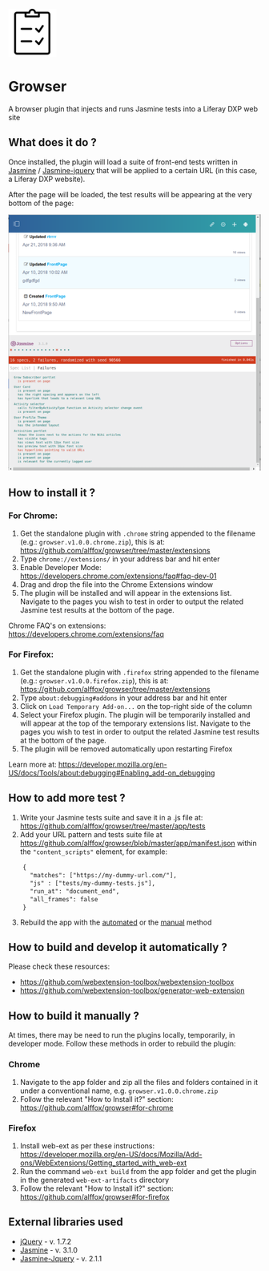 ![A board with passing tests](https://github.com/alffox/growser/blob/master/app/images/icon-96.png)

# Growser

A browser plugin that injects and runs Jasmine tests into a Liferay DXP web site

##  What does it do ?

Once installed, the plugin will load a suite of front-end tests written in [Jasmine](https://jasmine.github.io/) / [Jasmine-jquery](https://github.com/velesin/jasmine-jquery) that will be applied to a certain URL (in this case, a Liferay DXP website).

After the page will be loaded, the test results will be appearing at the very bottom of the page:

![Jasmine tests running on a Liferay DXP page](https://github.com/alffox/grow-theme-user-profile-theme-automated-tests/blob/master/images/preview.png)

## How to install it ?

### For Chrome:

1) Get the standalone plugin with `.chrome` string appended to the filename (e.g.: `growser.v1.0.0.chrome.zip`), this is at: https://github.com/alffox/growser/tree/master/extensions
2) Type `chrome://extensions/` in your address bar and hit enter
3) Enable Developer Mode: https://developers.chrome.com/extensions/faq#faq-dev-01
4) Drag and drop the file into the Chrome Extensions window
4) The plugin will be installed and will appear in the extensions list. Navigate to the pages you wish to test in order to output the related Jasmine test results at the bottom of the page.

Chrome FAQ's on extensions: https://developers.chrome.com/extensions/faq

### For Firefox:

1) Get the standalone plugin with `.firefox` string appended to the filename (e.g.: `growser.v1.0.0.firefox.zip`), this is at: https://github.com/alffox/growser/tree/master/extensions
2) Type `about:debugging#addons` in your address bar and hit enter
3) Click on `Load Temporary Add-on...` on the top-right side of the column
4) Select your Firefox plugin. The plugin will be temporarily installed and will appear at the top of the temporary extensions list. Navigate to the pages you wish to test in order to output the related Jasmine test results at the bottom of the page.
5) The plugin will be removed automatically upon restarting Firefox

Learn more at: https://developer.mozilla.org/en-US/docs/Tools/about:debugging#Enabling_add-on_debugging

## How to add more test ?

1) Write your Jasmine tests suite and save it in a .js file at: https://github.com/alffox/growser/tree/master/app/tests
2) Add your URL pattern and tests suite file at https://github.com/alffox/growser/blob/master/app/manifest.json within the `"content_scripts"` element, for example:

```
    {
      "matches": ["https://my-dummy-url.com/"],
      "js" : ["tests/my-dummy-tests.js"],
      "run_at": "document_end",
      "all_frames": false
    }
```
3) Rebuild the app with the [automated](https://github.com/alffox/growser#how-to-build-and-develop-it-automatically-) or the [manual](https://github.com/alffox/growser#how-to-build-it-manually-) method

## How to build and develop it automatically ?

Please check these resources:

- https://github.com/webextension-toolbox/webextension-toolbox
- https://github.com/webextension-toolbox/generator-web-extension

## How to build it manually ?

At times, there may be need to run the plugins locally, temporarily, in developer mode. Follow these methods in order to rebuild the plugin:

### Chrome
1) Navigate to the app folder and zip all the files and folders contained in it under a conventional name, e.g. `growser.v1.0.0.chrome.zip`
2) Follow the relevant "How to Install it?" section: https://github.com/alffox/growser#for-chrome

### Firefox
1) Install web-ext as per these instructions: https://developer.mozilla.org/en-US/docs/Mozilla/Add-ons/WebExtensions/Getting_started_with_web-ext
2) Run the command `web-ext build` from the app folder and get the plugin in the generated `web-ext-artifacts` directory
3) Follow the relevant "How to Install it?" section: https://github.com/alffox/growser#for-firefox

## External libraries used

- [jQuery](https://jquery.com/) - v. 1.7.2
- [Jasmine](https://jasmine.github.io/) - v. 3.1.0
- [Jasmine-Jquery](https://github.com/velesin/jasmine-jquery) - v. 2.1.1